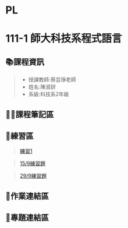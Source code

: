 # PL
# 111-1 師大科技系程式語言
## 📚課程資訊
> * 授課教師:蔡芸琤老師
> * 姓名:陳淑鈃
> * 系級:科技系2年級
## 🙋‍♀️課程筆記區


## 📝練習區
>[練習1](http://localhost:8888/notebooks/Desktop/PL/Python_01.ipynb)


>[15/9練習題](http://localhost:8888/notebooks/Desktop/PL/15.9exercise1.ipynb)


>[29/9練習題](http://localhost:8888/notebooks/Desktop/PL/29.9%20exercise.ipynb)
## 📔作業連結區
## 🤯專題連結區
